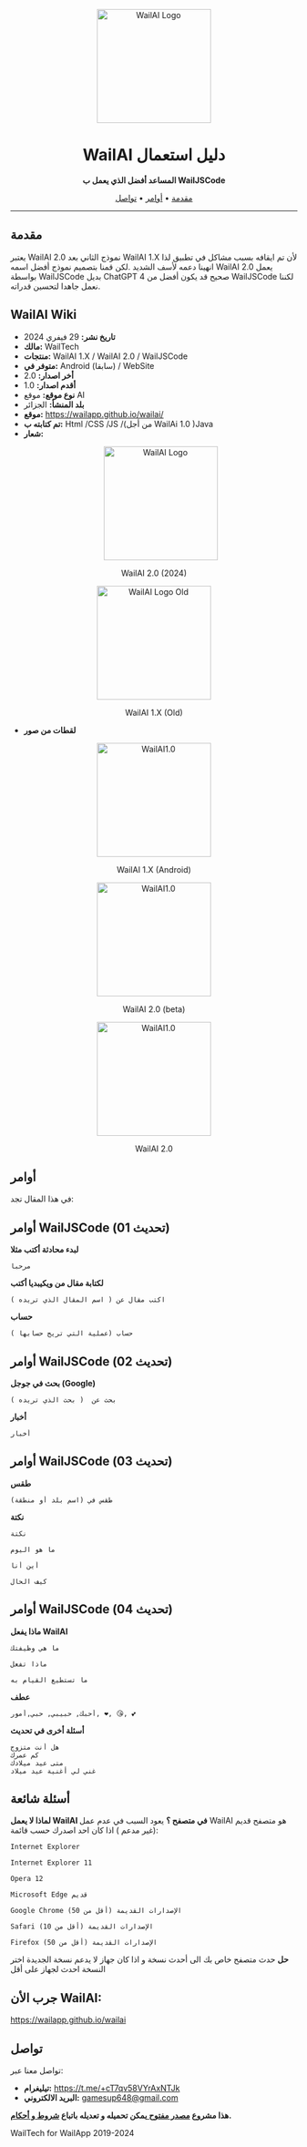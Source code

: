 
<!-- Project Logo -->
<p align="center">
  <img src="icon.png" alt="WailAI Logo" width="200" />
</p>

<!-- Project Title -->
<h1 align="center">WailAI دليل استعمال</h1>

<!-- Project Description -->
<p align="center">
  <strong>المساعد أفضل الذي يعمل ب WailJSCode</strong>
</p>

<!-- Table of Contents -->
<p align="center">
  <a href="#مقدمة">مقدمة</a> •
  <a href="#أوامر">أوامر</a> •
  <a href="#تواصل">تواصل</a>
</p>

---

## مقدمة

يعتبر WailAI 2.0 نموذج الثاني بعد WailAI 1.X لأن تم ايقافه بسبب مشاكل في تطبيق لذا انهينا دعمه لأسف الشديد .لكن قمنا بتصميم نموذج أفضل اسمه WailAI 2.0 يعمل بواسطة WailJSCode بديل ChatGPT 4 صحيح قد يكون أفضل من WailJSCode لكننا نعمل جاهدا لتحسين قدراته.

## WailAI Wiki

- **تاريخ نشر:** 29 فيفري 2024
- **مالك:** WailTech
- **منتجات:** WailAI 1.X / WailAI 2.0 / WailJSCode
- **متوفر في:** Android (سابقا) / WebSite
- **أخر اصدار:** 2.0
- **أقدم اصدار:** 1.0
- **نوع موقع:** موقع AI
- **بلد المنشأ:** الجزائر
- **موقع:** https://wailapp.github.io/wailai/
- **تم كتابته ب:** Html /CSS /JS /(من أجل WailAi 1.0 )Java
- **شعار:**
  <p align="center">
  <img src="icon.png" alt="WailAI Logo" width="200" />
</p>
  <p align="center">
  WailAI 2.0 (2024)
</p>

  <p align="center">
  <img src="WailAIold.jpg" alt="WailAI Logo Old" width="200" />
</p>
  <p align="center">
  WailAI 1.X (Old)
  </p>

  - **لقطات من صور**
 <p align="center">
    <p align="center">
  <img src="wailai1.0android.jpg" align="center" alt="WailAI1.0" width="200" />
</p>
  <p align="center">
  WailAI 1.X (Android)
  </p>
      <p align="center">
  <img src="wailai2.0betaweb.jpg" alt="WailAI1.0" width="200" />
</p>
  <p align="center">
  WailAI 2.0 (beta)
  </p>
        <p align="center">
  <img src="wailai2.0.jpg.png" alt="WailAI1.0" width="200" />
</p>
  <p align="center">
  WailAI 2.0
  </p>
  </p>
  
## أوامر
في هذا المقال تجد:

## أوامر WailJSCode (تحديث 01)

**لبدء محادثة أكتب مثلا**
```bush
مرحبا
```
**لكتابة مقال من ويكيبديا أكتب**
```bush
اكتب مقال عن ( اسم المقال الذي تريده )
```
**حساب**
```bush
حساب (عملية التي تريج حسابها )
```
## أوامر WailJSCode (تحديث 02)

**بحث في جوجل (Google)**
```bush
بحث عن  ( بحث الذي تريده )
```
**أخبار**
```bush
أخبار
```
## أوامر WailJSCode (تحديث 03)

**طقس**
```bush
طقس في (اسم بلد أو منطقة)
```
**نكتة**
```bush
نكتة
```
```bush
ما هو اليوم
```
```bush
أين أنا
```
```bush
كيف الحال
```

## أوامر WailJSCode (تحديث 04)

**ماذا يفعل WailAI**
```bush
ما هي وظيفتك

ماذا تفعل

ما تستطيع القيام به
```

**عطف**
```bush
أحبك, حبيبي, حبي,أمور, ❤️, 😘, 💕
```

**أسئلة أخرى في تحديث**

```bush
هل أنت متزوج
كم عمرك
متى عيد ميلادك
غني لي أغنية عيد ميلاد
```
## أسئلة شائعة

**لماذا لا يعمل WailAI في متصفح ؟**
يعود السبب في عدم عمل WailAI هو متصفح قديم (غير مدعم ) اذا كان احد اصدرك حسب قائمة:
```bush
Internet Explorer

Internet Explorer 11

Opera 12

Microsoft Edge قديم

Google Chrome الإصدارات القديمة (أقل من 50)

Safari الإصدارات القديمة (أقل من 10)

Firefox الإصدارات القديمة (أقل من 50)
```
**حل**
حدث متصفح خاص بك الى أحدث نسخة و اذا كان جهاز لا يدعم نسخة الجديدة اختر النسخة احدث لجهاز على أقل

## جرب الأن WailAI:

https://wailapp.github.io/wailai

## تواصل
تواصل معنا عبر:
- **تيليغرام:** https://t.me/+cT7qv58VYrAxNTJk
- **البريد الالكتروني:** gamesup648@gmail.com

**هذا مشروع <a href="https://github.com/WailApp/wailai/tree/main">مصدر مفتوح </a> يمكن تحميله و تعديله باتباع <a href="LICENSE">شروط و أحكام</a>.**

WailTech for WailApp 2019-2024
